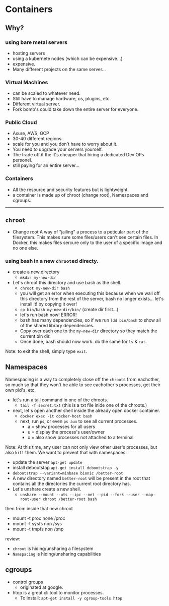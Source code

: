# Containers

## Why?
### using bare metal servers
- hosting servers
- using a kubernete nodes (which can be expensive...)
- expensive. 
- Many different projects on the same server...

### Virtual Machines
- can be scaled to whatever need. 
- Still have to manage hardware, os, plugins, etc. 
- Different virtual server. 
- Fork bomb's could take down the entire server for everyone. 

### Public Cloud
- Asure, AWS, GCP
- 30-40 different regions. 
- scale for you and you don't have to worry about it. 
- You need to upgrade your servers yourself. 
- The trade off it the it's cheaper that hiring a dedicated Dev OPs personel.
- still paying for an entire server...
  
### Containers
- All the resource and security features but is lightweight.
- a container is made up of chroot (change root), Namespaces and cgroups.
---

## `chroot`

- Change root
A way of "jailing" a process to a peticular part of the filesystem. This makes sure some files/users can't see certain files. 
In Docker, this makes files sercure only to the user of a specific image and no one else. 

### using bash in a new `chroot`ed directy. 
- create a new directory
  - `mkdir my-new-dir`
- Let's chroot this directory and use bash as the shell. 
  - `chroot my-new-dir bash`
  - you will get an error when executing this because when we wall off this directory from the rest of the server, bash no longer exists... let's install it! by copying it over!
  - `cp bin/bash my-new-dir/bin/` (create dir first...)
  - let's run bash now! ERROR!
  - bash has many dependencies, so if we run `ldd bin/bash` to show all of the shared library dependencies. 
  - Copy over each one to the `my-new-dir` directory so they match the current bin dir. 
  - Once done, bash should now work. do the same for `ls` & `cat`.

Note: to exit the shell, simply type `exit`.
## Namespaces
Namespacing is a way to completely close off the `chroot`s from eachother, so much so that they won't be able to see eachother's processes, get their own pid's, etc. 
- let's run a tail command in one of the chroots. 
  - ```tail -f secret.txt``` (this is a txt file inide one of the chroots.)
- next, let's open another shell inside the already open docker container. 
  - ```docker exec -it docker-host bash```
  - next, run ```ps```, or even ```ps aux``` to see all current processes. 
    - a = show processes for all users
    - u = display the process's user/owner
    - x = also show processes not attached to a terminal

Note: At this time, any user can not only view other user's processes, but also `kill` them. We want to prevent that with namespaces. 

 - update the server ```apt-get update```
 - install debootstap ```apt-get install debootstrap -y```
 - ```debootstrap --variant=minbase bionic /better-root```
 - A new directory named ```better-root``` will be present in the root that contains all the directories the current root directory has. 
 - Let's unshare create a new shell.
   - ```unshare --mount --uts --ipc --net --pid --fork --user --map-root-user chroot /better-root bash```

then from inside that new chroot
- mount -t proc none /proc
- mount -t sysfs non /sys
- mount -t tmpfs non /tmp

review:
- ```chroot``` is hiding/unsharing a filesystem
- ```Namspacing``` is hiding/unsharing capabilities

## cgroups
- control groups
  - originated at google. 
- htop is a great cli tool to monitor processes. 
    - To install: ```apt-get install -y cgroup-tools htop```
